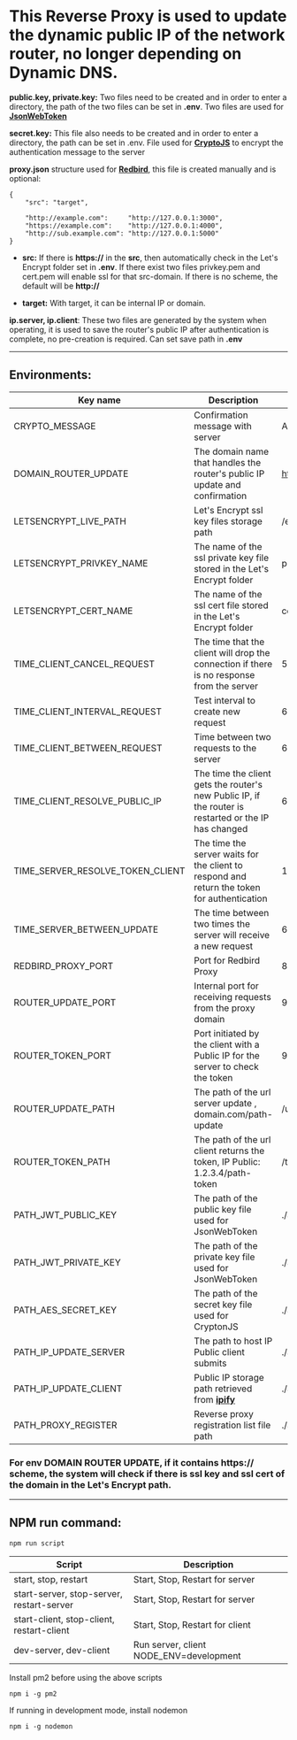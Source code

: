 # This Reverse Proxy is used to update the dynamic public IP of the network router, no longer depending on Dynamic DNS.

**public.key, private.key:** Two files need to be created and in order to enter a directory, the path of the two files can be set in **.env**. Two files are used for **[JsonWebToken](https://www.npmjs.com/package/jsonwebtoken)**

**secret.key:** This file also needs to be created and in order to enter a directory, the path can be set in .env. File used for **[CryptoJS](https://www.npmjs.com/package/crypto-js)** to encrypt the authentication message to the server

**proxy.json** structure used for **[Redbird](https://www.npmjs.com/package/redbird)**, this file is created manually and is optional:
```
{
    "src": "target",

    "http://example.com":     "http://127.0.0.1:3000",
    "https://example.com":    "http://127.0.0.1:4000",
    "http://sub.example.com": "http://127.0.0.1:5000"
}
```

- **src:** If there is **https://** in the **src**, then automatically check in the Let's Encrypt folder set in **.env**. If there exist two files privkey.pem and cert.pem will enable ssl for that src-domain. If there is no scheme, the default will be **http://**

- **target:** With target, it can be internal IP or domain.

**ip.server, ip.client**: These two files are generated by the system when operating, it is used to save the router's public IP after authentication is complete, no pre-creation is required. Can set save path in **.env**
*********************************
## Environments:
| Key name                       | Description                                                                                           | Default                      |
|--------------------------------|-------------------------------------------------------------------------------------------------------|------------------------------|
|CRYPTO_MESSAGE                  | Confirmation message with server                                                                      | Any string                   |
|DOMAIN_ROUTER_UPDATE            | The domain name that handles the router's public IP update and confirmation                           | http://domain.com            |
|LETSENCRYPT_LIVE_PATH           | Let's Encrypt ssl key files storage path                                                              | /etc/letsencrypt/live        |
|LETSENCRYPT_PRIVKEY_NAME        | The name of the ssl private key file stored in the Let's Encrypt folder                               | privkey.pem                  |
|LETSENCRYPT_CERT_NAME           | The name of the ssl cert file stored in the Let's Encrypt folder                                      | cert.pem                     |
|TIME_CLIENT_CANCEL_REQUEST      | The time that the client will drop the connection if there is no response from the server             | 5000                         |
|TIME_CLIENT_INTERVAL_REQUEST    | Test interval to create new request                                                                   | 60000                        |
|TIME_CLIENT_BETWEEN_REQUEST     | Time between two requests to the server                                                               | 60000                        |
|TIME_CLIENT_RESOLVE_PUBLIC_IP   | The time the client gets the router's new Public IP, if the router is restarted or the IP has changed | 60000                        |
|TIME_SERVER_RESOLVE_TOKEN_CLIENT| The time the server waits for the client to respond and return the token for authentication           | 10000                        |
|TIME_SERVER_BETWEEN_UPDATE      | The time between two times the server will receive a new request                                      | 60000                        |
|REDBIRD_PROXY_PORT              | Port for Redbird Proxy                                                                                | 80                           |
|ROUTER_UPDATE_PORT              | Internal port for receiving requests from the proxy domain                                            | 9911                         |
|ROUTER_TOKEN_PORT               | Port initiated by the client with a Public IP for the server to check the token                       | 9912                         |
|ROUTER_UPDATE_PATH              | The path of the url server update , domain.com/path-update                                            | /update                      |
|ROUTER_TOKEN_PATH               | The path of the url client returns the token, IP Public: 1.2.3.4/path-token                           | /token                       |
|PATH_JWT_PUBLIC_KEY             | The path of the public key file used for JsonWebToken                                                 | ./assets/public.key          |
|PATH_JWT_PRIVATE_KEY            | The path of the private key file used for JsonWebToken                                                | ./assets/private.key         |
|PATH_AES_SECRET_KEY             | The path of the secret key file used for CryptonJS                                                    | ./assets/secret.key          |
|PATH_IP_UPDATE_SERVER           | The path to host IP Public client submits                                                             | ./assets/ip.client           |
|PATH_IP_UPDATE_CLIENT           | Public IP storage path retrieved from **[ipify](https://www.ipify.org/)**                             | ./assets/ip.server           |
|PATH_PROXY_REGISTER             | Reverse proxy registration list file path                                                             | ./assets/proxy.jon           |

### For env **DOMAIN ROUTER UPDATE**, if it contains **https://** scheme, the system will check if there is ssl key and ssl cert of the domain in the Let's Encrypt path.
*********************************
## NPM run command:
```
npm run script
```
| Script                                    | Description                             |
|-------------------------------------------|-----------------------------------------|
| start, stop, restart                      | Start, Stop, Restart for server         |
| start-server, stop-server, restart-server | Start, Stop, Restart for server         |
| start-client, stop-client, restart-client | Start, Stop, Restart for client         |
| dev-server, dev-client                    | Run server, client NODE_ENV=development |

Install pm2 before using the above scripts
```
npm i -g pm2
```
If running in development mode, install nodemon
```
npm i -g nodemon
```
